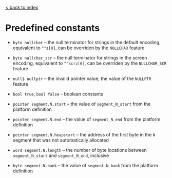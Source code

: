 [< back to index](../doc_index.md)

# Predefined constants

* `byte nullchar` – the null terminator for strings in the default encoding, equivalent to `""z[0]`, can be overriden by the `NULLCHAR` feature

* `byte nullchar_scr` – the null terminator for strings in the screen encoding, equivalent to `""scrz[0]`, can be overriden by the `NULLCHAR_SCR` feature

* `null$ nullptr` – the invalid pointer value; the value of the `NULLPTR` feature

* `bool true`, `bool false` – boolean constants

* `pointer segment.N.start` – the value of `segment_N_start` from the platform definition

* `pointer segment.N.end` – the value of `segment_N_end` from the platform definition

* `pointer segment.N.heapstart` – the address of the first byte in the `N` segment that was not automatically allocated

* `word segment.N.length` – the number of byte locations between `segment_N_start` and `segment_N_end`, inclusive

* `byte segment.N.bank` – the value of `segment_N_bank` from the platform definition
